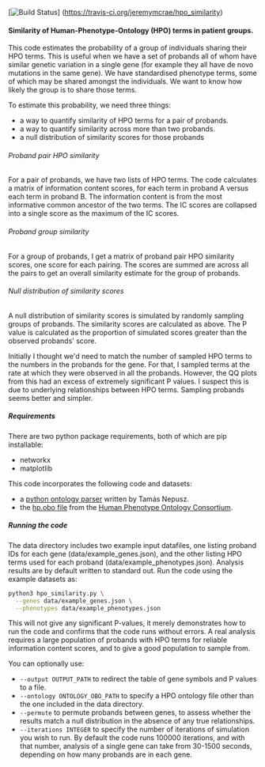 [![Build Status](https://travis-ci.org/jeremymcrae/hpo_similarity.svg?branch=master)]
(https://travis-ci.org/jeremymcrae/hpo_similarity)

#### Similarity of Human-Phenotype-Ontology (HPO) terms in patient groups.

This code estimates the probability of a group of individuals sharing their HPO
terms. This is useful when we have a set of probands all of whom have similar
genetic variation in a single gene (for example they all have de novo mutations
in the same gene). We have standardised phenotype terms, some of which may be
shared amongst the individuals. We want to know how likely the group is to share
those terms.

To estimate this probability, we need three things:
- a way to quantify similarity of HPO terms for a pair of probands.
- a way to quantify similarity across more than two probands.
- a null distribution of similarity scores for those probands

###### Proband pair HPO similarity
For a pair of probands, we have two lists of HPO terms. The code calculates a
matrix of information content scores, for each term in proband A versus each
term in proband B. The information content is from the most informative common
ancestor of the two terms. The IC scores are collapsed into a single score as
the maximum of the IC scores.

###### Proband group similarity
For a group of probands, I get a matrix of proband pair HPO similarity scores,
one score for each pairing. The scores are summed are across all the pairs to
get an overall similarity estimate for the group of probands.

###### Null distribution of similarity scores
A null distribution of similarity scores is simulated by randomly sampling
groups of probands. The similarity scores are calculated as above. The P value
is calculated as the proportion of simulated scores greater than the observed
probands' score.

Initially I thought we'd need to match the number of sampled HPO terms to the
numbers in the probands for the gene. For that, I sampled terms at the rate at
which they were observed in all the probands. However, the QQ plots from this
had an excess of extremely significant P values. I suspect this is due to
underlying relationships between HPO terms. Sampling probands seems better and
simpler.


##### Requirements
There are two python package requirements, both of which are pip installable:
- networkx
- matplotlib

This code incorporates the following code and datasets:
- a [python ontology parser](https://github.com/ntamas/gfam/blob/master/gfam/go/obo.py)
  written by Tamás Nepusz.
- the [hp.obo file](http://purl.obolibrary.org/obo/hp.obo) from the
  [Human Phenotype Ontology Consortium](http://human-phenotype-ontology.org/).

##### Running the code
The data directory includes two example input datafiles, one listing proband IDs
for each gene (data/example_genes.json), and the other listing HPO terms used
for each proband (data/example_phenotypes.json). Analysis results are by default
written to standard out. Run the code using the example datasets as:
```sh
python3 hpo_similarity.py \
  --genes data/example_genes.json \
  --phenotypes data/example_phenotypes.json
```

This will not give any significant P-values, it merely demonstrates how to run
the code and confirms that the code runs without errors. A real analysis
requires a large population of probands with HPO terms for reliable information
content scores, and to give a good population to sample from.

You can optionally use:
- `--output OUTPUT_PATH` to redirect the table of gene symbols and P values to a
  file.
- `--ontology ONTOLOGY_OBO_PATH` to specify a HPO ontology file other than the
  one included in the data directory.
- `--permute` to permute probands between genes, to assess whether the results
  match a null distribution in the absence of any true relationships.
- `--iterations INTEGER` to specify the number of iterations of simulation you
  wish to run. By default the code runs 100000 iterations, and with that number,
  analysis of a single gene can take from 30-1500 seconds, depending on how many
  probands are in each gene.
